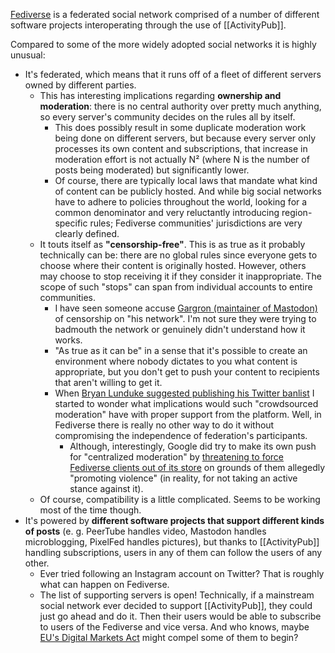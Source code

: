 ---
---

[Fediverse](https://fediverse.party/) is a federated social network comprised of a number of different software projects interoperating through the use of [[ActivityPub]].

Compared to some of the more widely adopted social networks it is highly unusual:

* It's federated, which means that it runs off of a fleet of different servers owned by different parties.
  * This has interesting implications regarding **ownership and moderation**: there is no central authority over pretty much anything, so every server's community decides on the rules all by itself.
    * This does possibly result in some duplicate moderation work being done on different servers, but because every server only processes its own content and subscriptions, that increase in moderation effort is not actually N² (where N is the number of posts being moderated) but significantly lower.
    * Of course, there are typically local laws that mandate what kind of content can be publicly hosted. And while big social networks have to adhere to policies throughout the world, looking for a common denominator and very reluctantly introducing region-specific rules; Fediverse communities' jurisdictions are very clearly defined.
  * It touts itself as **"censorship-free"**. This is as true as it probably technically can be: there are no global rules since everyone gets to choose where their content is originally hosted. However, others may choose to stop receiving it if they consider it inappropriate. The scope of such "stops" can span from individual accounts to entire communities.
    * I have seen someone accuse [Gargron (maintainer of Mastodon)](https://mastodon.social/@Gargron) of censorship on "his network". I'm not sure they were trying to badmouth the network or genuinely didn't understand how it works.
    * "As true as it can be" in a sense that it's possible to create an environment where nobody dictates to you what content is appropriate, but you don't get to push your content to recipients that aren't willing to get it.
    * When [Bryan Lunduke suggested publishing his Twitter banlist](https://www.youtube.com/watch?v=mZrlEulss6Q&t=10m25s) I started to wonder what implications would such "crowdsourced moderation" have with proper support from the platform. Well, in Fediverse there is really no other way to do it without compromising the independence of federation's participants.
      * Although, interestingly, Google did try to make its own push for "centralized moderation" by [threatening to force Fediverse clients out of its store](https://qoto.org/@freemo/104765288863293481) on grounds of them allegedly "promoting violence" (in reality, for not taking an active stance against it).
  * Of course, compatibility is a little complicated. Seems to be working most of the time though.
* It's powered by **different software projects that support different kinds of posts** (e. g. PeerTube handles video, Mastodon handles microblogging, PixelFed handles pictures), but thanks to [[ActivityPub]] handling subscriptions, users in any of them can follow the users of any other.
  * Ever tried following an Instagram account on Twitter? That is roughly what can happen on Fediverse.
  * The list of supporting servers is open! Technically, if a mainstream social network ever decided to support [[ActivityPub]], they could just go ahead and do it. Then their users would be able to subscribe to users of the Fediverse and vice versa. And who knows, maybe [EU's Digital Markets Act](https://ec.europa.eu/info/strategy/priorities-2019-2024/europe-fit-digital-age/digital-markets-act-ensuring-fair-and-open-digital-markets_en) might compel some of them to begin?
